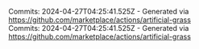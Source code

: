 Commits: 2024-04-27T04:25:41.525Z - Generated via https://github.com/marketplace/actions/artificial-grass
<br>
Commits: 2024-04-27T04:25:41.525Z - Generated via https://github.com/marketplace/actions/artificial-grass
<br>
